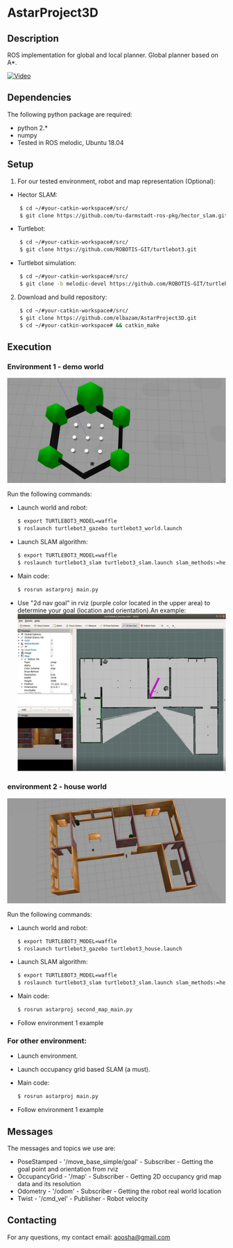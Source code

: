 # AstarProject3D
## Description

ROS implementation for global and local planner. Global planner based on A*. 


[![Video]()](https://youtu.be/u_siL7xBXnY)


## Dependencies

The following python package are required:

- python 2.*
- numpy
- Tested in ROS melodic, Ubuntu 18.04

## Setup

1. For our tested environment, robot and map representation (Optional):
- Hector SLAM:
```sh
    $ cd ~/#your-catkin-workspace#/src/
    $ git clone https://github.com/tu-darmstadt-ros-pkg/hector_slam.git
```

- Turtlebot:
```sh
    $ cd ~/#your-catkin-workspace#/src/
    $ git clone https://github.com/ROBOTIS-GIT/turtlebot3.git
```

- Turtlebot simulation:
```sh
    $ cd ~/#your-catkin-workspace#/src/
    $ git clone -b melodic-devel https://github.com/ROBOTIS-GIT/turtlebot3_simulations.git    
```

2. Download and build repository:
```sh
    $ cd ~/#your-catkin-workspace#/src/
    $ git clone https://github.com/elbazam/AstarProject3D.git
    $ cd ~/#your-catkin-workspace# && catkin_make
```

## Execution

### Environment 1 - demo world

![demo environment](pictures/demo.jpg)

Run the following commands:
- Launch world and robot:
    ```sh
    $ export TURTLEBOT3_MODEL=waffle
    $ roslaunch turtlebot3_gazebo turtlebot3_world.launch
    ```
- Launch SLAM algorithm:
    ```sh
    $ export TURTLEBOT3_MODEL=waffle
    $ roslaunch turtlebot3_slam turtlebot3_slam.launch slam_methods:=hector
    ```
- Main code:
    ```sh
    $ rosrun astarproj main.py
    ```
- Use "2d nav goal" in rviz (purple color located in the upper area) to determine your goal (location and orientation).An example:
![example](pictures/example.jpeg)

### environment 2 - house world

![house environment](pictures/house.jpg)

Run the following commands:
- Launch world and robot:
    ```sh
    $ export TURTLEBOT3_MODEL=waffle
    $ roslaunch turtlebot3_gazebo turtlebot3_house.launch
    ```
    
- Launch SLAM algorithm:
    ```sh
    $ export TURTLEBOT3_MODEL=waffle
    $ roslaunch turtlebot3_slam turtlebot3_slam.launch slam_methods:=hector
    ```
    
- Main code:
    ```sh
    $ rosrun astarproj second_map_main.py
    ```
    
- Follow environment 1 example


### For other environment:

- Launch environment.
- Launch occupancy grid based SLAM (a must).
- Main code:
    ```sh
    $ rosrun astarproj main.py
    ```
    
- Follow environment 1 example


## Messages

The messages and topics we use are:
 - PoseStamped - '/move_base_simple/goal' - Subscriber -  Getting the goal point and orientation from rviz
 - OccupancyGrid - '/map' - Subscriber - Getting 2D occupancy grid map data and its resolution
 - Odometry - '/odom' - Subscriber - Getting the robot real world location
 - Twist - '/cmd_vel' - Publisher - Robot velocity


## Contacting

For any questions, my contact email:
aoosha@gmail.com



